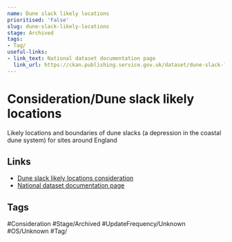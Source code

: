 ```yaml
---
name: Dune slack likely locations
prioritised: 'False'
slug: dune-slack-likely-locations
stage: Archived
tags:
- Tag/
useful-links:
- link_text: National dataset documentation page
  link_url: https://ckan.publishing.service.gov.uk/dataset/dune-slack-likely-locations
---
```


# Consideration/Dune slack likely locations

Likely locations and boundaries of dune slacks (a depression in the coastal dune system) for sites around England

## Links

* [Dune slack likely locations consideration](https://design.planning.data.gov.uk/planning-consideration/dune-slack-likely-locations)
* [National dataset documentation page](https://ckan.publishing.service.gov.uk/dataset/dune-slack-likely-locations)

## Tags

#Consideration #Stage/Archived #UpdateFrequency/Unknown #OS/Unknown #Tag/